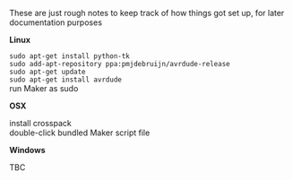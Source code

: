 These are just rough notes to keep track of how things got set up, for later documentation purposes

**Linux**

`sudo apt-get install python-tk`  
`sudo add-apt-repository ppa:pmjdebruijn/avrdude-release`  
`sudo apt-get update`  
`sudo apt-get install avrdude`  
run Maker as sudo

**OSX**

install crosspack  
double-click bundled Maker script file

**Windows**

TBC
